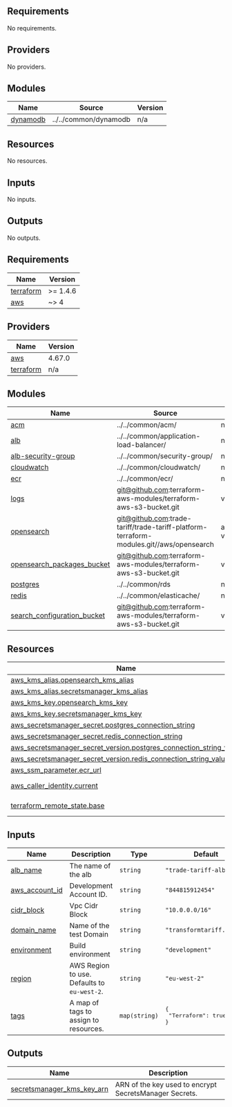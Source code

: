 ## Requirements

No requirements.

## Providers

No providers.

## Modules

| Name | Source | Version |
|------|--------|---------|
| <a name="module_dynamodb"></a> [dynamodb](#module\_dynamodb) | ../../common/dynamodb | n/a |

## Resources

No resources.

## Inputs

No inputs.

## Outputs

No outputs.
<!-- BEGINNING OF PRE-COMMIT-TERRAFORM DOCS HOOK -->
## Requirements

| Name | Version |
|------|---------|
| <a name="requirement_terraform"></a> [terraform](#requirement\_terraform) | >= 1.4.6 |
| <a name="requirement_aws"></a> [aws](#requirement\_aws) | ~> 4 |

## Providers

| Name | Version |
|------|---------|
| <a name="provider_aws"></a> [aws](#provider\_aws) | 4.67.0 |
| <a name="provider_terraform"></a> [terraform](#provider\_terraform) | n/a |

## Modules

| Name | Source | Version |
|------|--------|---------|
| <a name="module_acm"></a> [acm](#module\_acm) | ../../common/acm/ | n/a |
| <a name="module_alb"></a> [alb](#module\_alb) | ../../common/application-load-balancer/ | n/a |
| <a name="module_alb-security-group"></a> [alb-security-group](#module\_alb-security-group) | ../../common/security-group/ | n/a |
| <a name="module_cloudwatch"></a> [cloudwatch](#module\_cloudwatch) | ../../common/cloudwatch/ | n/a |
| <a name="module_ecr"></a> [ecr](#module\_ecr) | ../../common/ecr/ | n/a |
| <a name="module_logs"></a> [logs](#module\_logs) | git@github.com:terraform-aws-modules/terraform-aws-s3-bucket.git | v3.14.0 |
| <a name="module_opensearch"></a> [opensearch](#module\_opensearch) | git@github.com:trade-tariff/trade-tariff-platform-terraform-modules.git//aws/opensearch | aws/opensearch-v1.0.0 |
| <a name="module_opensearch_packages_bucket"></a> [opensearch\_packages\_bucket](#module\_opensearch\_packages\_bucket) | git@github.com:terraform-aws-modules/terraform-aws-s3-bucket.git | v3.14.0 |
| <a name="module_postgres"></a> [postgres](#module\_postgres) | ../../common/rds | n/a |
| <a name="module_redis"></a> [redis](#module\_redis) | ../../common/elasticache/ | n/a |
| <a name="module_search_configuration_bucket"></a> [search\_configuration\_bucket](#module\_search\_configuration\_bucket) | git@github.com:terraform-aws-modules/terraform-aws-s3-bucket.git | v3.14.0 |

## Resources

| Name | Type |
|------|------|
| [aws_kms_alias.opensearch_kms_alias](https://registry.terraform.io/providers/hashicorp/aws/latest/docs/resources/kms_alias) | resource |
| [aws_kms_alias.secretsmanager_kms_alias](https://registry.terraform.io/providers/hashicorp/aws/latest/docs/resources/kms_alias) | resource |
| [aws_kms_key.opensearch_kms_key](https://registry.terraform.io/providers/hashicorp/aws/latest/docs/resources/kms_key) | resource |
| [aws_kms_key.secretsmanager_kms_key](https://registry.terraform.io/providers/hashicorp/aws/latest/docs/resources/kms_key) | resource |
| [aws_secretsmanager_secret.postgres_connection_string](https://registry.terraform.io/providers/hashicorp/aws/latest/docs/resources/secretsmanager_secret) | resource |
| [aws_secretsmanager_secret.redis_connection_string](https://registry.terraform.io/providers/hashicorp/aws/latest/docs/resources/secretsmanager_secret) | resource |
| [aws_secretsmanager_secret_version.postgres_connection_string_value](https://registry.terraform.io/providers/hashicorp/aws/latest/docs/resources/secretsmanager_secret_version) | resource |
| [aws_secretsmanager_secret_version.redis_connection_string_value](https://registry.terraform.io/providers/hashicorp/aws/latest/docs/resources/secretsmanager_secret_version) | resource |
| [aws_ssm_parameter.ecr_url](https://registry.terraform.io/providers/hashicorp/aws/latest/docs/resources/ssm_parameter) | resource |
| [aws_caller_identity.current](https://registry.terraform.io/providers/hashicorp/aws/latest/docs/data-sources/caller_identity) | data source |
| [terraform_remote_state.base](https://registry.terraform.io/providers/hashicorp/terraform/latest/docs/data-sources/remote_state) | data source |

## Inputs

| Name | Description | Type | Default | Required |
|------|-------------|------|---------|:--------:|
| <a name="input_alb_name"></a> [alb\_name](#input\_alb\_name) | The name of the alb | `string` | `"trade-tariff-alb"` | no |
| <a name="input_aws_account_id"></a> [aws\_account\_id](#input\_aws\_account\_id) | Development Account ID. | `string` | `"844815912454"` | no |
| <a name="input_cidr_block"></a> [cidr\_block](#input\_cidr\_block) | Vpc Cidr Block | `string` | `"10.0.0.0/16"` | no |
| <a name="input_domain_name"></a> [domain\_name](#input\_domain\_name) | Name of the test Domain | `string` | `"transformtariff.co.uk"` | no |
| <a name="input_environment"></a> [environment](#input\_environment) | Build environment | `string` | `"development"` | no |
| <a name="input_region"></a> [region](#input\_region) | AWS Region to use. Defaults to `eu-west-2`. | `string` | `"eu-west-2"` | no |
| <a name="input_tags"></a> [tags](#input\_tags) | A map of tags to assign to resources. | `map(string)` | <pre>{<br>  "Terraform": true<br>}</pre> | no |

## Outputs

| Name | Description |
|------|-------------|
| <a name="output_secretsmanager_kms_key_arn"></a> [secretsmanager\_kms\_key\_arn](#output\_secretsmanager\_kms\_key\_arn) | ARN of the key used to encrypt SecretsManager Secrets. |
<!-- END OF PRE-COMMIT-TERRAFORM DOCS HOOK -->
